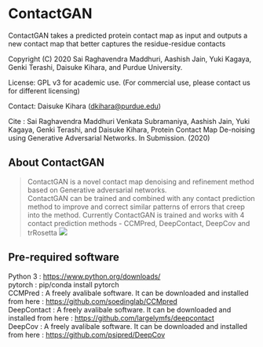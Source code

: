 # ContactGAN
ContactGAN takes a predicted protein contact map as input and outputs a new contact map that better captures the residue-residue contacts

Copyright (C) 2020 Sai Raghavendra Maddhuri, Aashish Jain, Yuki Kagaya, Genki Terashi, Daisuke Kihara, and Purdue University.

License: GPL v3 for academic use. (For commercial use, please contact us for different licensing)

Contact: Daisuke Kihara (dkihara@purdue.edu)

Cite : Sai Raghavendra Maddhuri Venkata Subramaniya, Aashish Jain, Yuki Kagaya, Genki Terashi, and Daisuke Kihara, Protein Contact Map De-noising using Generative Adversarial Networks. In Submission. (2020)

## About ContactGAN  
> ContactGAN is a novel contact map denoising and refinement method based on Generative adversarial networks.  
> ContactGAN can be trained and combined with any contact prediction method to improve and correct similar patterns of errors that creep into the method.
> Currently ContactGAN is trained and works with 4 contact prediction methods - CCMPred, DeepContact, DeepCov and trRosetta
![](https://github.com/kiharalab/DOVE/blob/master/data/git/fig1.jpg)   


## Pre-required software

Python 3 : https://www.python.org/downloads/  
pytorch : pip/conda install pytorch  
CCMPred : A freely avalibale software. It can be downloaded and installed from here : https://github.com/soedinglab/CCMpred  
DeepContact : A freely avalibale software. It can be downloaded and installed from here : https://github.com/largelymfs/deepcontact   
DeepCov : A freely avalibale software. It can be downloaded and installed from here : https://github.com/psipred/DeepCov  

